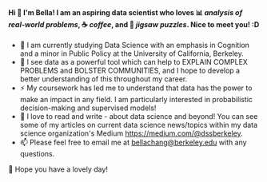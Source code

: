 #### Hi 👋 I'm Bella! I am an aspiring **data scientist** who loves :bar_chart: *analysis of real-world problems*, :coffee: *coffee*, and 🧩 *jigsaw puzzles*. Nice to meet you! :D

- 🐻 I am currently studying Data Science with an emphasis in Cognition and a minor in Public Policy at the University of California, Berkeley.
- 🌱 I see data as a powerful tool which can help to EXPLAIN COMPLEX PROBLEMS and BOLSTER COMMUNITIES, and I hope to develop a better understanding of this throughout my career.
- ⚡️ My coursework has led me to understand that data has the power to make an impact in any field. I am particularly interested in probabilistic decision-making and supervised models!
- 💬 I love to read and write - about data science and beyond! You can see some of my articles on current data science news/topics within my data science organization's Medium https://medium.com/@dssberkeley.
- 📫 Please feel free to email me at bellachang@berkeley.edu with any questions.

💖 Hope you have a lovely day!
